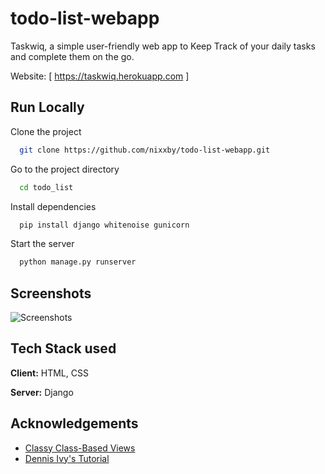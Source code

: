 # todo-list-webapp

Taskwiq, a simple user-friendly web app to Keep Track of your daily tasks and complete them on the go.

Website: [ https://taskwiq.herokuapp.com ]


## Run Locally

Clone the project

```bash
  git clone https://github.com/nixxby/todo-list-webapp.git
```

Go to the project directory

```bash
  cd todo_list
```

Install dependencies

```bash
  pip install django whitenoise gunicorn
```

Start the server

```bash
  python manage.py runserver
```


## Screenshots

![Screenshots](Screenshots.psd)


## Tech Stack used

**Client:** HTML, CSS

**Server:** Django


## Acknowledgements

 - [Classy Class-Based Views](http://ccbv.co.uk/)
 - [Dennis Ivy's Tutorial](https://www.youtube.com/watch?v=llbtoQTt4qw&ab_channel=DennisIvy)
 
